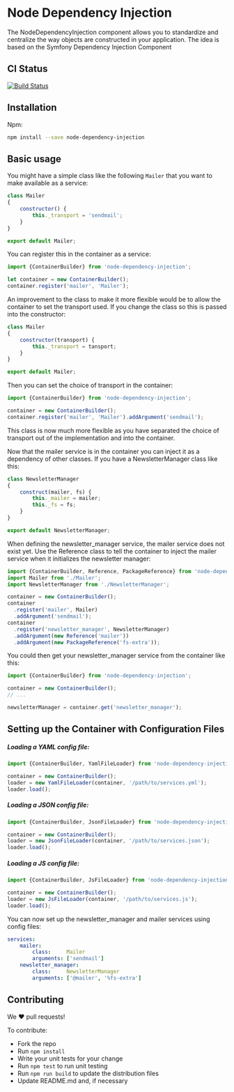 Node Dependency Injection
===========

The NodeDependencyInjection component allows you to standardize and centralize the way objects are constructed in your application.
The idea is based on the Symfony Dependency Injection Component


CI Status
-------------

[![Build Status](https://travis-ci.org/zazoomauro/node-dependency-injection.svg?branch=master)](https://travis-ci.org/zazoomauro/node-dependency-injection)


Installation
------------

Npm:

```sh
npm install --save node-dependency-injection
```

Basic usage
-----------

You might have a simple class like the following `Mailer` that you want to make available as a service:

```js
class Mailer
{
    constructor() {
        this._transport = 'sendmail';
    }
}

export default Mailer;
```

You can register this in the container as a service:

```js
import {ContainerBuilder} from 'node-dependency-injection';

let container = new ContainerBuilder();
container.register('mailer', 'Mailer');
```

An improvement to the class to make it more flexible would be to allow the container to set the transport used. If you change the class so this is passed into the constructor:

```js
class Mailer
{
    constructor(transport) {
        this._transport = tansport;
    }
}

export default Mailer;
```

Then you can set the choice of transport in the container:

```js
import {ContainerBuilder} from 'node-dependency-injection';

container = new ContainerBuilder();
container.register('mailer', 'Mailer').addArgument('sendmail');
```

This class is now much more flexible as you have separated the choice of transport out of the implementation and into the container.

Now that the mailer service is in the container you can inject it as a dependency of other classes. 
If you have a NewsletterManager class like this:

```js
class NewsletterManager
{
    construct(mailer, fs) {
        this._mailer = mailer;
        this._fs = fs;
    }
}

export default NewsletterManager;
```

When defining the newsletter_manager service, the mailer service does not exist yet. 
Use the Reference class to tell the container to inject the mailer service when it initializes the newsletter manager:

```js
import {ContainerBuilder, Reference, PackageReference} from 'node-dependency-injection';
import Mailer from './Mailer';
import NewsletterManager from './NewsletterManager';

container = new ContainerBuilder();
container
  .register('mailer', Mailer)
  .addArgument('sendmail');
container
  .register('newsletter_manager', NewsletterManager)
  .addArgument(new Reference('mailer'))
  .addArgument(new PackageReference('fs-extra'));
```

You could then get your newsletter_manager service from the container like this:

```js
import {ContainerBuilder} from 'node-dependency-injection';

container = new ContainerBuilder();
// ...

newsletterManager = container.get('newsletter_manager');
```


Setting up the Container with Configuration Files
-------------------------------------------------

##### Loading a YAML config file:
```js
import {ContainerBuilder, YamlFileLoader} from 'node-dependency-injection';

container = new ContainerBuilder();
loader = new YamlFileLoader(container, '/path/to/services.yml');
loader.load();
```

##### Loading a JSON config file:
```js
import {ContainerBuilder, JsonFileLoader} from 'node-dependency-injection';

container = new ContainerBuilder();
loader = new JsonFileLoader(container, '/path/to/services.json');
loader.load();
```

##### Loading a JS config file:
```js
import {ContainerBuilder, JsFileLoader} from 'node-dependency-injection';

container = new ContainerBuilder();
loader = new JsFileLoader(container, '/path/to/services.js');
loader.load();
```

You can now set up the newsletter_manager and mailer services using config files:

```yaml
services:
    mailer:
        class:     Mailer
        arguments: ['sendmail']
    newsletter_manager:
        class:     NewsletterManager
        arguments: ['@mailer', '%fs-extra']
```

Contributing
------------

We :heart: pull requests!

To contribute:

- Fork the repo
- Run `npm install`
- Write your unit tests for your change
- Run `npm test` to run unit testing
- Run `npm run build` to update the distribution files
- Update README.md and, if necessary